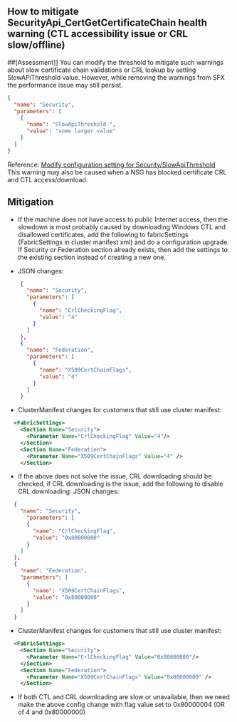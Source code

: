 ## How to mitigate SecurityApi_CertGetCertificateChain health warning (CTL accessibility issue or CRL slow/offline)

##[Assessment]]
You can modify the threshold to mitigate such warnings about slow certificate chain validations or CRL lookup by setting SlowAPiThreshold value.  However, while removing the warnings from SFX the performance issue may still persist.

```json
{
  "name": "Security",
  "parameters": [
    {
      "name": "SlowApiThreshold ",
      "value": "some larger value"
    }
  ]
}
```

Reference: [Modify configuration setting for Security/SlowApiThreshold](https://github.com/Microsoft/service-fabric/issues/48)
 
This warning may also be caused when a NSG has blocked certificate CRL and CTL access/download.

## Mitigation
  * If the machine does not have access to public Internet access, then the slowdown is most probably caused by downloading Windows CTL and disallowed certificates, add the following to fabricSettings (FabricSettings in cluster manifest xml) and do a configuration upgrade. If Security or Federation section already exists, then add the settings to the existing section instead of creating a new one.

  * JSON changes:
```json
    {
      "name": "Security",
      "parameters": [
        {
          "name": "CrlCheckingFlag",
          "value": "4"
        }
      ]
    }, 
    {
      "name": "Federation",
      "parameters": [
        {
          "name": "X509CertChainFlags",
          "value": "4"
        }
      ]
    }
```

* ClusterManifest changes for customers that still use cluster manifest:

```xml
  <FabricSettings>
    <Section Name="Security">
      <Parameter Name="CrlCheckingFlag" Value="4"/>
    </Section>
    <Section Name="Federation">
      <Parameter Name="X509CertChainFlags" Value="4" />
    </Section>
```

* If the above does not solve the issue, CRL downloading should be checked, if CRL downloading is the issue, add the following to disable CRL downloading:
  JSON changes:

```json
  {
    "name": "Security",
      "parameters": [
      {
        "name": "CrlCheckingFlag",
        "value": "0x80000000"
      }
    ]
  },
  {
    "name": "Federation",
    "parameters": [
      {
        "name": "X509CertChainFlags",
        "value": "0x80000000"
      }
    ]
  }
```

* ClusterManifest changes for customers that still use cluster manifest:

```xml
  <FabricSettings>
    <Section Name="Security">
      <Parameter Name="CrlCheckingFlag" Value="0x80000000"/>
    </Section>
    <Section Name="Federation">
      <Parameter Name="X509CertChainFlags" Value="0x80000000" />
    </Section>
```

* If both CTL and CRL downloading are slow or unavailable, then we need make the above config change with flag value set to 0x80000004 (OR of 4 and 0x80000000)
